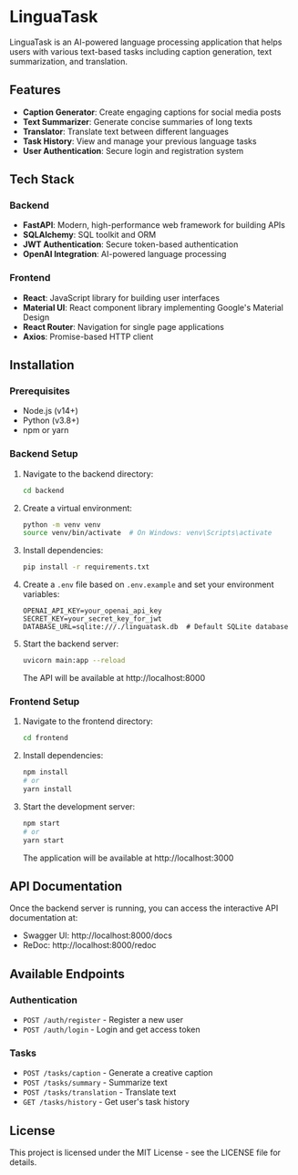 # LinguaTask

LinguaTask is an AI-powered language processing application that helps users with various text-based tasks including caption generation, text summarization, and translation.

## Features

- **Caption Generator**: Create engaging captions for social media posts
- **Text Summarizer**: Generate concise summaries of long texts
- **Translator**: Translate text between different languages
- **Task History**: View and manage your previous language tasks
- **User Authentication**: Secure login and registration system

## Tech Stack

### Backend
- **FastAPI**: Modern, high-performance web framework for building APIs
- **SQLAlchemy**: SQL toolkit and ORM
- **JWT Authentication**: Secure token-based authentication
- **OpenAI Integration**: AI-powered language processing

### Frontend
- **React**: JavaScript library for building user interfaces
- **Material UI**: React component library implementing Google's Material Design
- **React Router**: Navigation for single page applications
- **Axios**: Promise-based HTTP client

## Installation

### Prerequisites
- Node.js (v14+)
- Python (v3.8+)
- npm or yarn

### Backend Setup

1. Navigate to the backend directory:
   ```bash
   cd backend
   ```

2. Create a virtual environment:
   ```bash
   python -m venv venv
   source venv/bin/activate  # On Windows: venv\Scripts\activate
   ```

3. Install dependencies:
   ```bash
   pip install -r requirements.txt
   ```

4. Create a `.env` file based on `.env.example` and set your environment variables:
   ```
   OPENAI_API_KEY=your_openai_api_key
   SECRET_KEY=your_secret_key_for_jwt
   DATABASE_URL=sqlite:///./linguatask.db  # Default SQLite database
   ```

5. Start the backend server:
   ```bash
   uvicorn main:app --reload
   ```
   The API will be available at http://localhost:8000

### Frontend Setup

1. Navigate to the frontend directory:
   ```bash
   cd frontend
   ```

2. Install dependencies:
   ```bash
   npm install
   # or
   yarn install
   ```

3. Start the development server:
   ```bash
   npm start
   # or
   yarn start
   ```
   The application will be available at http://localhost:3000

## API Documentation

Once the backend server is running, you can access the interactive API documentation at:

- Swagger UI: http://localhost:8000/docs
- ReDoc: http://localhost:8000/redoc

## Available Endpoints

### Authentication
- `POST /auth/register` - Register a new user
- `POST /auth/login` - Login and get access token

### Tasks
- `POST /tasks/caption` - Generate a creative caption
- `POST /tasks/summary` - Summarize text
- `POST /tasks/translation` - Translate text
- `GET /tasks/history` - Get user's task history

## License

This project is licensed under the MIT License - see the LICENSE file for details.